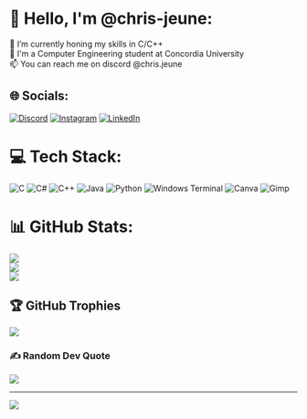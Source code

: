 # 👋 Hello, I'm @chris-jeune:
🌱 I’m currently honing my skills in C/C++<br>💬 I'm a Computer Engineering student at Concordia University<br>📫 You can reach me on discord @chris.jeune<br>


## 🌐 Socials:
[![Discord](https://img.shields.io/badge/Discord-%237289DA.svg?logo=discord&logoColor=white)](https://discord.gg/chris.jeune) [![Instagram](https://img.shields.io/badge/Instagram-%23E4405F.svg?logo=Instagram&logoColor=white)](https://instagram.com/choppawesome/) [![LinkedIn](https://img.shields.io/badge/LinkedIn-%230077B5.svg?logo=linkedin&logoColor=white)](https://linkedin.com/in/christian-jeune-ab69b0302/) 

# 💻 Tech Stack:
![C](https://img.shields.io/badge/c-%2300599C.svg?style=for-the-badge&logo=c&logoColor=white) ![C#](https://img.shields.io/badge/c%23-%23239120.svg?style=for-the-badge&logo=csharp&logoColor=white) ![C++](https://img.shields.io/badge/c++-%2300599C.svg?style=for-the-badge&logo=c%2B%2B&logoColor=white) ![Java](https://img.shields.io/badge/java-%23ED8B00.svg?style=for-the-badge&logo=openjdk&logoColor=white) ![Python](https://img.shields.io/badge/python-3670A0?style=for-the-badge&logo=python&logoColor=ffdd54) ![Windows Terminal](https://img.shields.io/badge/Windows%20Terminal-%234D4D4D.svg?style=for-the-badge&logo=windows-terminal&logoColor=white) ![Canva](https://img.shields.io/badge/Canva-%2300C4CC.svg?style=for-the-badge&logo=Canva&logoColor=white) ![Gimp](https://img.shields.io/badge/Gimp-657D8B?style=for-the-badge&logo=gimp&logoColor=FFFFFF)
# 📊 GitHub Stats:
![](https://github-readme-stats.vercel.app/api?username=chris-jeune&theme=dark&hide_border=false&include_all_commits=false&count_private=false)<br/>
![](https://github-readme-streak-stats.herokuapp.com/?user=chris-jeune&theme=dark&hide_border=false)<br/>
![](https://github-readme-stats.vercel.app/api/top-langs/?username=chris-jeune&theme=dark&hide_border=false&include_all_commits=false&count_private=false&layout=compact)

## 🏆 GitHub Trophies
![](https://github-profile-trophy.vercel.app/?username=chris-jeune&theme=radical&no-frame=false&no-bg=true&margin-w=4)

### ✍️ Random Dev Quote
![](https://quotes-github-readme.vercel.app/api?type=horizontal&theme=radical)

---
[![](https://visitcount.itsvg.in/api?id=chris-jeune&icon=0&color=0)](https://visitcount.itsvg.in)

<!-- Proudly created with GPRM ( https://gprm.itsvg.in ) -->
